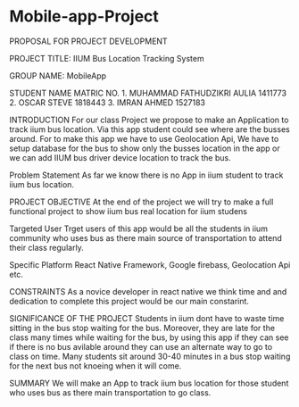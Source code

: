 # Mobile-app-Project
PROPOSAL FOR PROJECT DEVELOPMENT 
 
PROJECT TITLE: IIUM Bus Location Tracking System

GROUP NAME: MobileApp
 
STUDENT NAME MATRIC NO. 1. MUHAMMAD FATHUDZIKRI AULIA 1411773
                        2. OSCAR STEVE 1818443
                        3. IMRAN AHMED 1527183

INTRODUCTION 
For our class Project we propose to make an Application to track iium bus location. Via this app student could see where are the busses around. For to make this app we have to use Geolocation Api, We have to setup database for the bus to show only the busses location in the app or we can add IIUM bus driver device location to track the bus.

Problem Statement 
As far we know there is no App in iium student to track iium bus location.

PROJECT OBJECTIVE 
At the end of the project we will try to make a full functional project to show iium bus real location for iium studens
  
Targeted User
Trget users of this app would be all the students in iium community who uses bus as there main source of transportation to attend their class regularly.
 
Specific Platform
React Native Framework, Google firebass, Geolocation Api etc.

CONSTRAINTS 
As a novice developer in react native we think time and and dedication to complete this project would be our main constarint.
   
SIGNIFICANCE OF THE PROJECT 
Students in iium dont have to waste time sitting in the bus stop waiting for the bus. Moreover, they are late for the class many times while waiting for the bus, by using this app if they can see if there is no bus avilable around they can use an alternate way to go to class on time. Many students sit around 30-40 minutes in a bus stop waiting for the next bus not knoeing when it will come.
 
SUMMARY
We will make an App to track iium bus location for those student who uses bus as there main transportation to go class.

